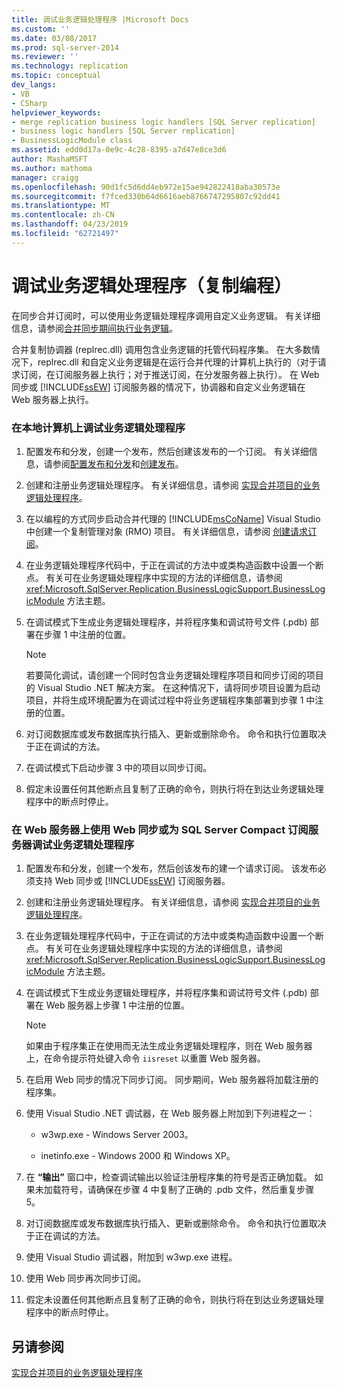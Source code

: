 ```yaml
---
title: 调试业务逻辑处理程序 |Microsoft Docs
ms.custom: ''
ms.date: 03/08/2017
ms.prod: sql-server-2014
ms.reviewer: ''
ms.technology: replication
ms.topic: conceptual
dev_langs:
- VB
- CSharp
helpviewer_keywords:
- merge replication business logic handlers [SQL Server replication]
- business logic handlers [SQL Server replication]
- BusinessLogicModule class
ms.assetid: edd0d17a-0e9c-4c28-8395-a7d47e8ce3d6
author: MashaMSFT
ms.author: mathoma
manager: craigg
ms.openlocfilehash: 90d1fc5d6dd4eb972e15ae942822418aba30573e
ms.sourcegitcommit: f7fced330b64d6616aeb8766747295807c92dd41
ms.translationtype: MT
ms.contentlocale: zh-CN
ms.lasthandoff: 04/23/2019
ms.locfileid: "62721497"
---
```

# <a name="debug-a-business-logic-handler-replication-programming"></a>调试业务逻辑处理程序（复制编程）
  在同步合并订阅时，可以使用业务逻辑处理程序调用自定义业务逻辑。 有关详细信息，请参阅[合并同步期间执行业务逻辑](merge/execute-business-logic-during-merge-synchronization.md)。  
  
 合并复制协调器 (replrec.dll) 调用包含业务逻辑的托管代码程序集。 在大多数情况下，replrec.dll 和自定义业务逻辑是在运行合并代理的计算机上执行的（对于请求订阅，在订阅服务器上执行；对于推送订阅，在分发服务器上执行）。 在 Web 同步或 [!INCLUDE[ssEW](../../includes/ssew-md.md)] 订阅服务器的情况下，协调器和自定义业务逻辑在 Web 服务器上执行。  
  
### <a name="to-debug-a-business-logic-handler-on-a-local-computer"></a>在本地计算机上调试业务逻辑处理程序  
  
1.  配置发布和分发，创建一个发布，然后创建该发布的一个订阅。 有关详细信息，请参阅[配置发布和分发](configure-publishing-and-distribution.md)和[创建发布](publish/create-a-publication.md)。  
  
2.  创建和注册业务逻辑处理程序。 有关详细信息，请参阅 [实现合并项目的业务逻辑处理程序](implement-a-business-logic-handler-for-a-merge-article.md)。  
  
3.  在以编程的方式同步启动合并代理的 [!INCLUDE[msCoName](../../includes/msconame-md.md)] Visual Studio 中创建一个复制管理对象 (RMO) 项目。 有关详细信息，请参阅 [创建请求订阅](synchronize-a-pull-subscription.md)。  
  
4.  在业务逻辑处理程序代码中，于正在调试的方法中或类构造函数中设置一个断点。 有关可在业务逻辑处理程序中实现的方法的详细信息，请参阅 <xref:Microsoft.SqlServer.Replication.BusinessLogicSupport.BusinessLogicModule> 方法主题。  
  
5.  在调试模式下生成业务逻辑处理程序，并将程序集和调试符号文件 (.pdb) 部署在步骤 1 中注册的位置。  
  
    > [!NOTE]  
    >  若要简化调试，请创建一个同时包含业务逻辑处理程序项目和同步订阅的项目的 Visual Studio .NET 解决方案。 在这种情况下，请将同步项目设置为启动项目，并将生成环境配置为在调试过程中将业务逻辑程序集部署到步骤 1 中注册的位置。  
  
6.  对订阅数据库或发布数据库执行插入、更新或删除命令。 命令和执行位置取决于正在调试的方法。  
  
7.  在调试模式下启动步骤 3 中的项目以同步订阅。  
  
8.  假定未设置任何其他断点且复制了正确的命令，则执行将在到达业务逻辑处理程序中的断点时停止。  
  
### <a name="to-debug-a-business-logic-handler-on-a-web-server-using-web-synchronization-or-for-a-sql-server-compact-subscriber"></a>在 Web 服务器上使用 Web 同步或为 SQL Server Compact 订阅服务器调试业务逻辑处理程序  
  
1.  配置发布和分发，创建一个发布，然后创该发布的建一个请求订阅。 该发布必须支持 Web 同步或 [!INCLUDE[ssEW](../../includes/ssew-md.md)] 订阅服务器。  
  
2.  创建和注册业务逻辑处理程序。 有关详细信息，请参阅 [实现合并项目的业务逻辑处理程序](implement-a-business-logic-handler-for-a-merge-article.md)。  
  
3.  在业务逻辑处理程序代码中，于正在调试的方法中或类构造函数中设置一个断点。 有关可在业务逻辑处理程序中实现的方法的详细信息，请参阅 <xref:Microsoft.SqlServer.Replication.BusinessLogicSupport.BusinessLogicModule> 方法主题。  
  
4.  在调试模式下生成业务逻辑处理程序，并将程序集和调试符号文件 (.pdb) 部署在 Web 服务器上步骤 1 中注册的位置。  
  
    > [!NOTE]  
    >  如果由于程序集正在使用而无法生成业务逻辑处理程序，则在 Web 服务器上，在命令提示符处键入命令 `iisreset` 以重置 Web 服务器。  
  
5.  在启用 Web 同步的情况下同步订阅。 同步期间，Web 服务器将加载注册的程序集。  
  
6.  使用 Visual Studio .NET 调试器，在 Web 服务器上附加到下列进程之一：  
  
    -   w3wp.exe - Windows Server 2003。  
  
    -   inetinfo.exe - Windows 2000 和 Windows XP。  
  
7.  在 **“输出”** 窗口中，检查调试输出以验证注册程序集的符号是否正确加载。 如果未加载符号，请确保在步骤 4 中复制了正确的 .pdb 文件，然后重复步骤 5。  
  
8.  对订阅数据库或发布数据库执行插入、更新或删除命令。 命令和执行位置取决于正在调试的方法。  
  
9. 使用 Visual Studio 调试器，附加到 w3wp.exe 进程。  
  
10. 使用 Web 同步再次同步订阅。  
  
11. 假定未设置任何其他断点且复制了正确的命令，则执行将在到达业务逻辑处理程序中的断点时停止。  
  
## <a name="see-also"></a>另请参阅  
 [实现合并项目的业务逻辑处理程序](implement-a-business-logic-handler-for-a-merge-article.md)  
  
  
